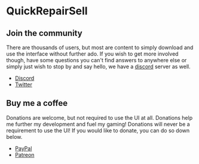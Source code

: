 # QuickRepairSell

## Join the community
There are thousands of users, but most are content to simply download and use the interface without further ado. If you wish to get more involved though, have some questions you can't find answers to anywhere else or simply just wish to stop by and say hello, we have a [discord](https://discordapp.com/) server as well. 

* [Discord](https://discord.gg/Rc9wcK9cAB)
* [Twitter](https://twitter.com/KkthnxUI)

## Buy me a coffee
Donations are welcome, but not required to use the UI at all. Donations help me further my development and fuel my gaming! Donations will never be a requirement to use the UI! If you would like to donate, you can do so down below.

* [PayPal](https://www.paypal.me/kkthnx)
* [Patreon](https://www.patreon.com/kkthnx)
